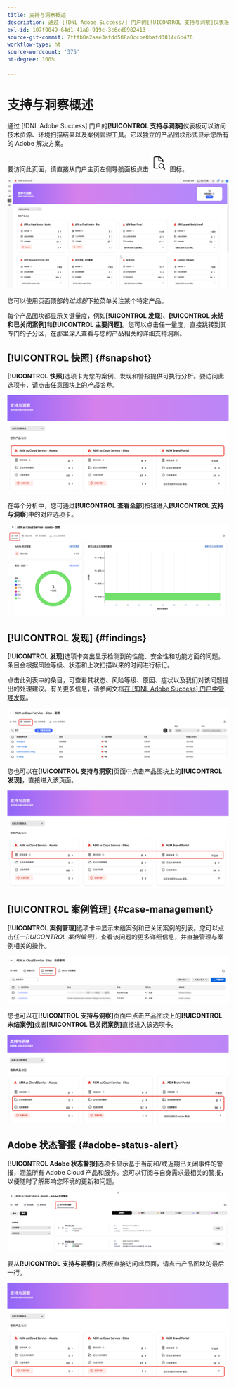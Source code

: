 ```yaml
---
title: 支持与洞察概述
description: 通过 [!DNL Adobe Success/] 门户的[!UICONTROL 支持与洞察]仪表板可以访问技术资源、环境扫描结果以及案例管理工具。
exl-id: 107f9049-64d1-41a8-919c-3c6cd8982413
source-git-commit: 7fffb0a2aae3afdd508a0ccbe0bafd3814c6b476
workflow-type: ht
source-wordcount: '375'
ht-degree: 100%

---
```


# 支持与洞察概述

通过 [!DNL Adobe Success] 门户的&#x200B;**[!UICONTROL 支持与洞察]**&#x200B;仪表板可以访问技术资源、环境扫描结果以及案例管理工具。它以独立的产品图块形式显示您所有的 Adobe 解决方案。

要访问此页面，请直接从门户主页左侧导航面板点击 ![support-and-insights-icon](/help/adobe-success-portal/assets/support-and-insight-icon.png) 图标。

![support-and-insights-landing-page](/help/adobe-success-portal/assets/support-and-insights-landing-page.png)

您可以使用页面顶部的&#x200B;*过滤器*&#x200B;下拉菜单关注某个特定产品。

每个产品图块都显示关键量度，例如&#x200B;**[!UICONTROL 发现]**、**[!UICONTROL 未结和已关闭案例]**&#x200B;和&#x200B;**[!UICONTROL 主要问题]**。您可以点击任一量度，直接跳转到其专门的子分区，在那里深入查看与您的产品相关的详细支持洞察。

## [!UICONTROL 快照] {#snapshot}

**[!UICONTROL 快照]**&#x200B;选项卡为您的案例、发现和警报提供可执行分析。要访问此选项卡，请点击任意图块上的&#x200B;*产品名称*。

![snapshot-from-support-and-insights-card](/help/adobe-success-portal/assets/snapshot-from-support-insights-card.png)

在每个分析中，您可通过&#x200B;**[!UICONTROL 查看全部]**&#x200B;按钮进入&#x200B;**[!UICONTROL 支持与洞察]**&#x200B;中的对应选项卡。

![snapshot-tab](/help/adobe-success-portal/assets/snapshot-tab-support-and-insights.png)

## [!UICONTROL 发现] {#findings}

**[!UICONTROL 发现]**&#x200B;选项卡突出显示检测到的性能、安全性和功能方面的问题。条目会根据风险等级、状态和上次扫描以来的时间进行标记。

点击此列表中的条目，可查看其状态、风险等级、原因、症状以及我们对该问题提出的处理建议。有关更多信息，请参阅文档[在  [!DNL Adobe Success] 门户中管理发现](/help/adobe-success-portal/technical-persona/support-and-insights/manage-findings-adobe-success-portal.md)。

![findings-tab](/help/adobe-success-portal/assets/findings-tab-support-and-insights.png)

您也可以在&#x200B;**[!UICONTROL 支持与洞察]**&#x200B;页面中点击产品图块上的&#x200B;**[!UICONTROL 发现]**，直接进入该页面。

![findings-from-support-and-insights-card](/help/adobe-success-portal/assets/findings-from-support-and-insights-card.png)

## [!UICONTROL 案例管理] {#case-management}

**[!UICONTROL 案例管理]**&#x200B;选项卡中显示未结案例和已关闭案例的列表。您可以点击任一&#x200B;*[!UICONTROL 案例编号]*，查看该问题的更多详细信息，并直接管理与案例相关的操作。

![case-management-tab](/help/adobe-success-portal/assets/case-management-tab-support-and-insights.png)

您也可以在&#x200B;**[!UICONTROL 支持与洞察]**&#x200B;页面中点击产品图块上的&#x200B;**[!UICONTROL 未结案例]**&#x200B;或者&#x200B;**[!UICONTROL 已关闭案例]**&#x200B;直接进入该选项卡。

![case-management-from-support-and-insights-card](/help/adobe-success-portal/assets/case-management-from-support-insights-card.png)

## Adobe 状态警报 {#adobe-status-alert}

**[!UICONTROL Adobe 状态警报]**&#x200B;选项卡显示基于当前和/或近期已关闭事件的警报，涵盖所有 Adobe Cloud 产品和服务。您可以订阅与自身需求最相关的警报，以便随时了解影响您环境的更新和问题。

![adobe-status-alert-tab](/help/adobe-success-portal/assets/status-alert-tab-support-and-insights.png)

要从&#x200B;**[!UICONTROL 支持与洞察]**&#x200B;仪表板直接访问此页面，请点击产品图块的最后一行。

![adobe-status-alert-support-and-insights-card](/help/adobe-success-portal/assets/status-alerts-from-support-insights-card.png)
